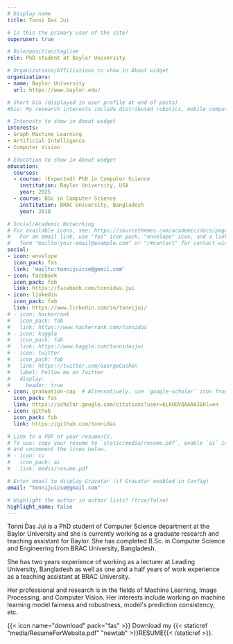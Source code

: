 ```yaml
---
# Display name
title: Tonni Das Jui

# Is this the primary user of the site?
superuser: true

# Role/position/tagline
role: PhD student at Baylor University

# Organizations/Affiliations to show in About widget
organizations:
- name: Baylor University
  url: https://www.baylor.edu/

# Short bio (displayed in user profile at end of posts)
#bio: My research interests include distributed robotics, mobile computing and programmable matter.

# Interests to show in About widget
interests:
- Graph Machine Learning
- Artificial Intelligence
- Computer Vision 

# Education to show in About widget
education:
  courses:
  - course: (Expected) PhD in Computer Science
    institution: Baylor University, USA
    year: 2025
  - course: BSc in Computer Science
    institution: BRAC University, Bangladesh
    year: 2018

# Social/Academic Networking
# For available icons, see: https://sourcethemes.com/academic/docs/page-builder/#icons
#   For an email link, use "fas" icon pack, "envelope" icon, and a link in the
#   form "mailto:your-email@example.com" or "/#contact" for contact widget.
social:
- icon: envelope
  icon_pack: fas
  link: 'mailto:tonnijuicse@gmail.com'
- icon: facebook
  icon_pack: fab
  link: https://facebook.com/tonnidas.jui
- icon: linkedin
  icon_pack: fab
  link: https://www.linkedin.com/in/tonnijui/
# - icon: hackerrank
#   icon_pack: fab
#   link: https://www.hackerrank.com/tonnidas
# - icon: kaggle
#   icon_pack: fab
#   link: https://www.kaggle.com/tonnidasjui
# - icon: twitter
#   icon_pack: fab
#   link: https://twitter.com/GeorgeCushen
#   label: Follow me on Twitter
#   display:
#     header: true
- icon: graduation-cap  # Alternatively, use `google-scholar` icon from `ai` icon pack
  icon_pack: fas
  link: https://scholar.google.com/citations?user=bLkUDVQAAAAJ&hl=en
- icon: github
  icon_pack: fab
  link: https://github.com/tonnidas

# Link to a PDF of your resume/CV.
# To use: copy your resume to `static/media/resume.pdf`, enable `ai` icons in `params.toml`, 
# and uncomment the lines below.
# - icon: cv
#   icon_pack: ai
#   link: media/resume.pdf

# Enter email to display Gravatar (if Gravatar enabled in Config)
email: "tonnijuicse@gmail.com"

# Highlight the author in author lists? (true/false)
highlight_name: false
---
```


Tonni Das Jui is a PhD student of Computer Science department at the Baylor University and she is currently working as a graduate research and teaching assistant for Baylor. She has completed B.Sc. in Computer Science and Engineering from BRAC University, Bangladesh.

She has two years experience of working as a lecturer at Leading University, Bangladesh as well as one and a half years of work experience as a teaching assistant at BRAC University.

Her professional and research is in the fields of Machine Learning, Image Processing, and Computer Vision. Her interests include working on machine learning model fairness and robustness, model's prediction consistency, etc.

{{< icon name="download" pack="fas" >}} Download my {{< staticref "media/ResumeForWebsite.pdf" "newtab" >}}RESUME{{< /staticref >}}.

